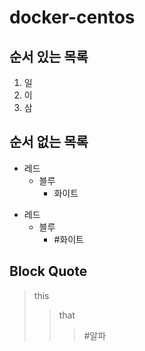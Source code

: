 # docker-centos

## 

## 순서 있는 목록
1. 일
2. 이
3. 삼

## 순서 없는 목록

* 레드
    * 블루
        * 화이트
- 레드
    * 블루
        + #화이트

## Block Quote
> this
>> that
>>> #알파
